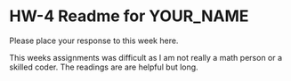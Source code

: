 # HW-4 Readme for YOUR_NAME

Please place your response to this week here.

This weeks assignments was difficult as I am not really a math person or a
skilled coder. The readings are are helpful but long.
